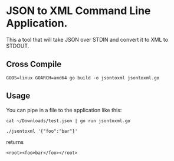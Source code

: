 # JSON to XML Command Line Application.


This a tool that will take JSON over STDIN and convert it to XML to STDOUT.




## Cross Compile

`GOOS=linux GOARCH=amd64 go build -o jsontoxml jsontoxml.go`



## Usage

You can pipe in a file to the application  like this:

`cat ~/Downloads/test.json | go run jsontoxml.go`


`./jsontoxml '{"foo":"bar"}'` 

returns

`<root><foo>bar</foo></root>`


